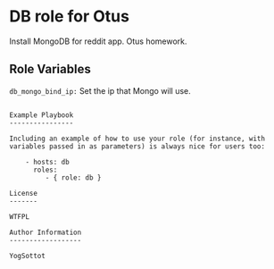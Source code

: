 DB role for Otus
=========

Install MongoDB for reddit app. Otus homework.

Role Variables
--------------

```db_mongo_bind_ip:``` Set the ip that Mongo will use.  
```db_mongo_port: 27017

Example Playbook
----------------

Including an example of how to use your role (for instance, with variables passed in as parameters) is always nice for users too:

    - hosts: db
      roles:
         - { role: db }

License
-------

WTFPL

Author Information
------------------

YogSottot
